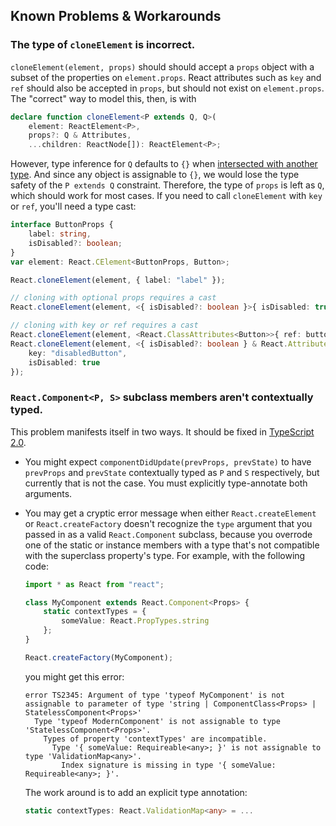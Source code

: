 ## Known Problems & Workarounds

### **The type of `cloneElement` is incorrect.**
`cloneElement(element, props)` should should accept a `props` object with a subset of the properties on `element.props`. React attributes such as `key` and `ref` should also be accepted in `props`, but should not exist on `element.props`. The "correct" way to model this, then, is with
```ts
declare function cloneElement<P extends Q, Q>(
    element: ReactElement<P>,
    props?: Q & Attributes,
    ...children: ReactNode[]): ReactElement<P>;
```
However, type inference for `Q` defaults to `{}` when [intersected with another type](https://github.com/Microsoft/TypeScript/pull/5738#issuecomment-181904905). And since any object is assignable to `{}`, we would lose the type safety of the `P extends Q` constraint. Therefore, the type of `props` is left as `Q`, which should work for most cases. If you need to call `cloneElement` with `key` or `ref`, you'll need a type cast:
```ts
interface ButtonProps {
    label: string,
    isDisabled?: boolean;
}
var element: React.CElement<ButtonProps, Button>;

React.cloneElement(element, { label: "label" });

// cloning with optional props requires a cast
React.cloneElement(element, <{ isDisabled?: boolean }>{ isDisabled: true });

// cloning with key or ref requires a cast
React.cloneElement(element, <React.ClassAttributes<Button>>{ ref: button => button.reset() });
React.cloneElement(element, <{ isDisabled?: boolean } & React.Attributes>{
    key: "disabledButton",
    isDisabled: true
});
```

### **`React.Component<P, S>` subclass members aren't contextually typed.**
This problem manifests itself in two ways. It should be fixed in [TypeScript 2.0](https://github.com/Microsoft/TypeScript/pull/6118).

  - You might expect `componentDidUpdate(prevProps, prevState)` to have `prevProps` and `prevState` contextually typed as `P` and `S` respectively, but currently that is not the case. You must explicitly type-annotate both arguments.

  - You may get a cryptic error message when either `React.createElement` or `React.createFactory` doesn't recognize the `type` argument that you passed in as a valid `React.Component` subclass, because you overrode one of the static or instance members with a type that's not compatible with the superclass property's type. For example, with the following code:
    ```ts
    import * as React from "react";

    class MyComponent extends React.Component<Props> {
        static contextTypes = {
            someValue: React.PropTypes.string
        };
    }

    React.createFactory(MyComponent);
    ```
    you might get this error:
    ```
    error TS2345: Argument of type 'typeof MyComponent' is not assignable to parameter of type 'string | ComponentClass<Props> | StatelessComponent<Props>'
      Type 'typeof ModernComponent' is not assignable to type 'StatelessComponent<Props>'.
        Types of property 'contextTypes' are incompatible.
          Type '{ someValue: Requireable<any>; }' is not assignable to type 'ValidationMap<any>'.
            Index signature is missing in type '{ someValue: Requireable<any>; }'.
    ```
    The work around is to add an explicit type annotation:
    ```ts
    static contextTypes: React.ValidationMap<any> = ...
    ```
